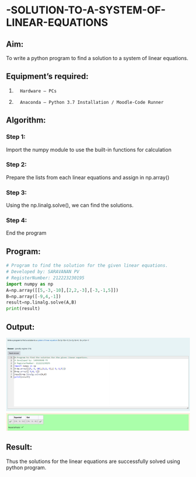 # -SOLUTION-TO-A-SYSTEM-OF-LINEAR-EQUATIONS

## Aim:

To write a python program to find a solution to a system of linear equations.

## Equipment’s required:

1.       Hardware – PCs
2.       Anaconda – Python 3.7 Installation / Moodle-Code Runner

## Algorithm:

### Step 1:

Import the numpy module to use the built-in functions for calculation

### Step 2:

Prepare the lists from each linear equations and assign in np.array()

### Step 3:

Using the np.linalg.solve(), we can find the solutions.

### Step 4:

End the program

## Program:

```python
# Program to find the solution for the given linear equations.
# Developed by: SARAVANAN PV
# RegisterNumber: 212223230195
import numpy as np
A=np.array([[5,-3,-10],[2,2,-3],[-3,-1,5]])
B=np.array([-9,4,-1])
result=np.linalg.solve(A,B)
print(result)
```

## Output:

![output](ex1-output.png)

## Result:

Thus the solutions for the linear equations are successfully solved using python program.
